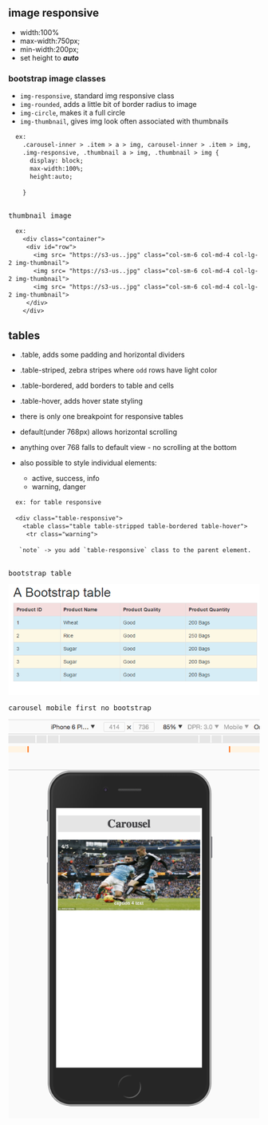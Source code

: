 ## image responsive

- width:100%
- max-width:750px;
- min-width:200px;
- set height to ***auto***

### bootstrap image classes

- `img-responsive`, standard img responsive class
- `img-rounded`, adds a little bit of border radius to image
- `img-circle`, makes it a full circle
- `img-thumbnail`, gives img look often associated with thumbnails

```
  ex:
    .carousel-inner > .item > a > img, carousel-inner > .item > img,
    .img-responsive, .thumbnail a > img, .thumbnail > img {
      display: block;
      max-width:100%;
      height:auto;

    }


```


<kbd>thumbnail image</kbd>

```
  ex:
    <div class="container">
     <div id="row">
       <img src= "https://s3-us..jpg" class="col-sm-6 col-md-4 col-lg-2 img-thumbnail">
       <img src= "https://s3-us..jpg" class="col-sm-6 col-md-4 col-lg-2 img-thumbnail">
       <img src= "https://s3-us..jpg" class="col-sm-6 col-md-4 col-lg-2 img-thumbnail">
     </div>
    </div>

```

## tables

- .table, adds some padding and horizontal dividers
- .table-striped, zebra stripes where `odd` rows have light color
- .table-bordered, add borders to table and cells
- .table-hover, adds hover state styling

- there is only one breakpoint for responsive tables
- default(under 768px) allows horizontal scrolling
- anything over 768 falls to default view - no scrolling at the bottom

- also possible to style individual elements:
  + active, success, info
  + warning, danger


```
  ex: for table responsive

  <div class="table-responsive">
    <table class="table table-stripped table-bordered table-hover">
     <tr class="warning">

   `note` -> you add `table-responsive` class to the parent element. 


```

<kbd>bootstrap table</kbd>

![](images/bootable.png)



<kbd>carousel mobile first no bootstrap</kbd>

![](images/carousel.png)













